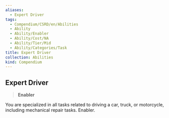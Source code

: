 ```yaml
---
aliases:
  - Expert Driver
tags:
  - Compendium/CSRD/en/Abilities
  - Ability
  - Ability/Enabler
  - Ability/Cost/NA
  - Ability/Tier/Mid
  - Ability/Categories/Task
title: Expert Driver
collection: Abilities
kind: Compendium
---
```

## Expert Driver  
>**Enabler**
  
You are specialized in all tasks related to driving a car, truck, or motorcycle, including mechanical repair tasks. Enabler.